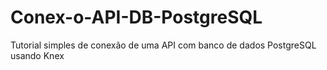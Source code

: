 # Conex-o-API-DB-PostgreSQL
Tutorial simples de conexão de uma API com banco de dados PostgreSQL usando Knex
